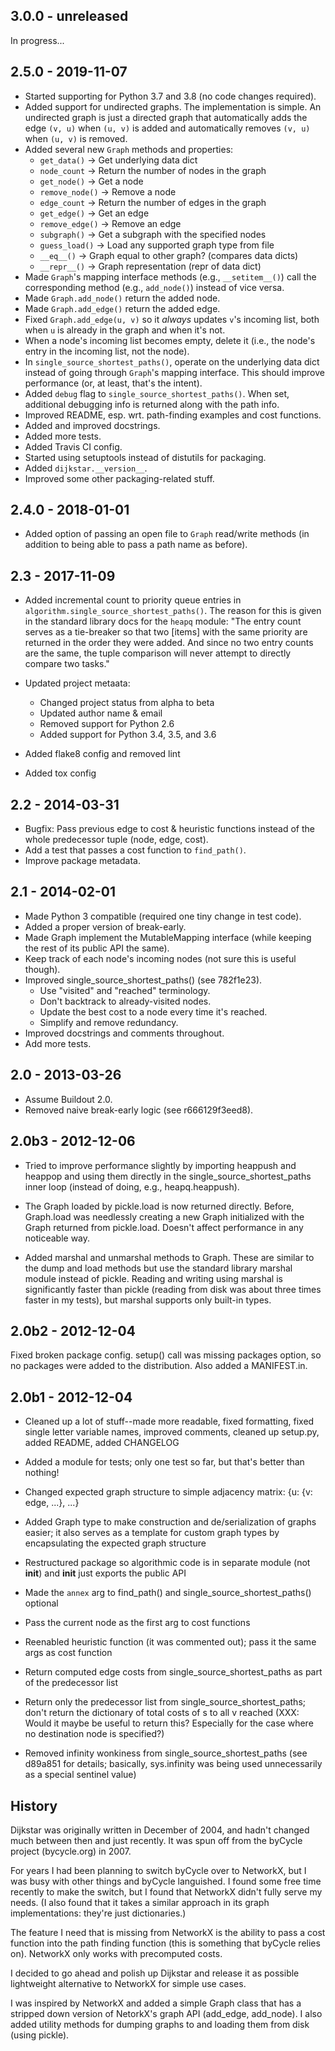 ## 3.0.0 - unreleased

In progress...


## 2.5.0 - 2019-11-07

- Started supporting for Python 3.7 and 3.8 (no code changes required).
- Added support for undirected graphs. The implementation is simple. An
  undirected graph is just a directed graph that automatically adds the
  edge `(v, u)` when `(u, v)` is added and automatically removes
  `(v, u)` when `(u, v)` is removed.
- Added several new `Graph` methods and properties:
  - `get_data()` -> Get underlying data dict
  - `node_count` -> Return the number of nodes in the graph
  - `get_node()` -> Get a node
  - `remove_node()` -> Remove a node
  - `edge_count` -> Return the number of edges in the graph
  - `get_edge()` -> Get an edge
  - `remove_edge()` -> Remove an edge
  - `subgraph()` -> Get a subgraph with the specified nodes
  - `guess_load()` -> Load any supported graph type from file
  - `__eq__()` -> Graph equal to other graph? (compares data dicts)
  - `__repr__()` -> Graph representation (repr of data dict)
- Made `Graph`'s mapping interface methods (e.g., `__setitem__()`) call
  the corresponding method (e.g., `add_node()`) instead of vice versa.
- Made `Graph.add_node()` return the added node.
- Made `Graph.add_edge()` return the added edge.
- Fixed `Graph.add_edge(u, v)` so it *always* updates `v`'s incoming
  list, both when `u` is already in the graph and when it's not.
- When a node's incoming list becomes empty, delete it (i.e., the node's
  entry in the incoming list, not the node).
- In `single_source_shortest_paths()`, operate on the underlying data
  dict instead of going through `Graph`'s mapping interface. This should
  improve performance (or, at least, that's the intent).
- Added `debug` flag to `single_source_shortest_paths()`. When set,
  additional debugging info is returned along with the path info.
- Improved README, esp. wrt. path-finding examples and cost functions.
- Added and improved docstrings.
- Added more tests.
- Added Travis CI config.
- Started using setuptools instead of distutils for packaging.
- Added `dijkstar.__version__`.
- Improved some other packaging-related stuff.

## 2.4.0 - 2018-01-01

- Added option of passing an open file to `Graph` read/write methods (in
  addition to being able to pass a path name as before).


## 2.3 - 2017-11-09

- Added incremental count to priority queue entries in
  `algorithm.single_source_shortest_paths()`. The reason for this is
  given in the standard library docs for the `heapq` module: "The entry
  count serves as a tie-breaker so that two [items] with the same
  priority are returned in the order they were added. And since no two
  entry counts are the same, the tuple comparison will never attempt to
  directly compare two tasks."

- Updated project metaata:
  - Changed project status from alpha to beta
  - Updated author name & email
  - Removed support for Python 2.6
  - Added support for Python 3.4, 3.5, and 3.6

- Added flake8 config and removed lint

- Added tox config


## 2.2 - 2014-03-31

- Bugfix: Pass previous edge to cost & heuristic functions instead of
  the whole predecessor tuple (node, edge, cost).
- Add a test that passes a cost function to `find_path()`.
- Improve package metadata.


## 2.1 - 2014-02-01

- Made Python 3 compatible (required one tiny change in test code).
- Added a proper version of break-early.
- Made Graph implement the MutableMapping interface (while keeping the
  rest of its public API the same).
- Keep track of each node's incoming nodes (not sure this is useful
  though).
- Improved single_source_shortest_paths() (see 782f1e23).
  - Use "visited" and "reached" terminology.
  - Don't backtrack to already-visited nodes.
  - Update the best cost to a node every time it's reached.
  - Simplify and remove redundancy.
- Improved docstrings and comments throughout.
- Add more tests.


## 2.0 - 2013-03-26

- Assume Buildout 2.0.
- Removed naive break-early logic (see r666129f3eed8).


## 2.0b3 - 2012-12-06

- Tried to improve performance slightly by importing heappush and
  heappop and using them directly in the single_source_shortest_paths
  inner loop (instead of doing, e.g., heapq.heappush).

- The Graph loaded by pickle.load is now returned directly. Before,
  Graph.load was needlessly creating a new Graph initialized with the
  Graph returned from pickle.load. Doesn't affect performance in any
  noticeable way.

- Added marshal and unmarshal methods to Graph. These are similar to the
  dump and load methods but use the standard library marshal module
  instead of pickle. Reading and writing using marshal is significantly
  faster than pickle (reading from disk was about three times faster in
  my tests), but marshal supports only built-in types.


## 2.0b2 - 2012-12-04

Fixed broken package config. setup() call was missing packages option,
so no packages were added to the distribution. Also added a MANIFEST.in.


## 2.0b1 - 2012-12-04

- Cleaned up a lot of stuff--made more readable, fixed formatting,
  fixed single letter variable names, improved comments, cleaned up
  setup.py, added README, added CHANGELOG

- Added a module for tests; only one test so far, but that's better than
  nothing!

- Changed expected graph structure to simple adjacency matrix:
  {u: {v: edge, ...}, ...}

- Added Graph type to make construction and de/serialization of graphs
  easier; it also serves as a template for custom graph types by
  encapsulating the expected graph structure

- Restructured package so algorithmic code is in separate module (not
  __init__) and __init__ just exports the public API

- Made the ``annex`` arg to find_path() and
  single_source_shortest_paths() optional

- Pass the current node as the first arg to cost functions

- Reenabled heuristic function (it was commented out); pass it the same
  args as cost function

- Return computed edge costs from single_source_shortest_paths as part
  of the predecessor list

- Return only the predecessor list from single_source_shortest_paths;
  don't return the dictionary of total costs of s to all v reached
  (XXX: Would it maybe be useful to return this? Especially for the case
  where no destination node is specified?)

- Removed infinity wonkiness from single_source_shortest_paths (see
  d89a851 for details; basically, sys.infinity was being used
  unnecessarily as a special sentinel value)


## History

Dijkstar was originally written in December of 2004, and hadn't changed
much between then and just recently. It was spun off from the byCycle
project (bycycle.org) in 2007.

For years I had been planning to switch byCycle over to NetworkX, but
I was busy with other things and byCycle languished. I found some free
time recently to make the switch, but I found that NetworkX didn't fully
serve my needs. (I also found that it takes a similar approach in its
graph implementations: they're just dictionaries.)

The feature I need that is missing from NetworkX is the ability to pass
a cost function into the path finding function (this is something that
byCycle relies on). NetworkX only works with precomputed costs.

I decided to go ahead and polish up Dijkstar and release it as possible
lightweight alternative to NetworkX for simple use cases.

I was inspired by NetworkX and added a simple Graph class that has
a stripped down version of NetorkX's graph API (add_edge, add_node).
I also added utility methods for dumping graphs to and loading them from
disk (using pickle).
